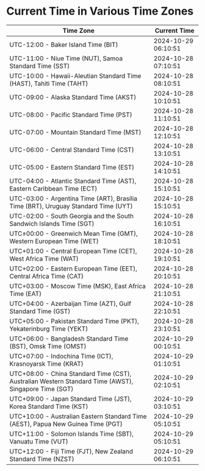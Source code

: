 # Current Time in Various Time Zones

| Time Zone | Current Time |
|-----------|--------------|
| UTC-12:00 - Baker Island Time (BIT) | 2024-10-29 06:10:51 |
| UTC-11:00 - Niue Time (NUT), Samoa Standard Time (SST) | 2024-10-28 07:10:51 |
| UTC-10:00 - Hawaii-Aleutian Standard Time (HAST), Tahiti Time (TAHT) | 2024-10-28 08:10:51 |
| UTC-09:00 - Alaska Standard Time (AKST) | 2024-10-28 10:10:51 |
| UTC-08:00 - Pacific Standard Time (PST) | 2024-10-28 11:10:51 |
| UTC-07:00 - Mountain Standard Time (MST) | 2024-10-28 12:10:51 |
| UTC-06:00 - Central Standard Time (CST) | 2024-10-28 13:10:51 |
| UTC-05:00 - Eastern Standard Time (EST) | 2024-10-28 14:10:51 |
| UTC-04:00 - Atlantic Standard Time (AST), Eastern Caribbean Time (ECT) | 2024-10-28 15:10:51 |
| UTC-03:00 - Argentina Time (ART), Brasília Time (BRT), Uruguay Standard Time (UYT) | 2024-10-28 15:10:51 |
| UTC-02:00 - South Georgia and the South Sandwich Islands Time (SGT) | 2024-10-28 16:10:51 |
| UTC±00:00 - Greenwich Mean Time (GMT), Western European Time (WET) | 2024-10-28 18:10:51 |
| UTC+01:00 - Central European Time (CET), West Africa Time (WAT) | 2024-10-28 19:10:51 |
| UTC+02:00 - Eastern European Time (EET), Central Africa Time (CAT) | 2024-10-28 20:10:51 |
| UTC+03:00 - Moscow Time (MSK), East Africa Time (EAT) | 2024-10-28 21:10:51 |
| UTC+04:00 - Azerbaijan Time (AZT), Gulf Standard Time (GST) | 2024-10-28 22:10:51 |
| UTC+05:00 - Pakistan Standard Time (PKT), Yekaterinburg Time (YEKT) | 2024-10-28 23:10:51 |
| UTC+06:00 - Bangladesh Standard Time (BST), Omsk Time (OMST) | 2024-10-29 00:10:51 |
| UTC+07:00 - Indochina Time (ICT), Krasnoyarsk Time (KRAT) | 2024-10-29 01:10:51 |
| UTC+08:00 - China Standard Time (CST), Australian Western Standard Time (AWST), Singapore Time (SGT) | 2024-10-29 02:10:51 |
| UTC+09:00 - Japan Standard Time (JST), Korea Standard Time (KST) | 2024-10-29 03:10:51 |
| UTC+10:00 - Australian Eastern Standard Time (AEST), Papua New Guinea Time (PGT) | 2024-10-29 05:10:51 |
| UTC+11:00 - Solomon Islands Time (SBT), Vanuatu Time (VUT) | 2024-10-29 05:10:51 |
| UTC+12:00 - Fiji Time (FJT), New Zealand Standard Time (NZST) | 2024-10-29 06:10:51 |
